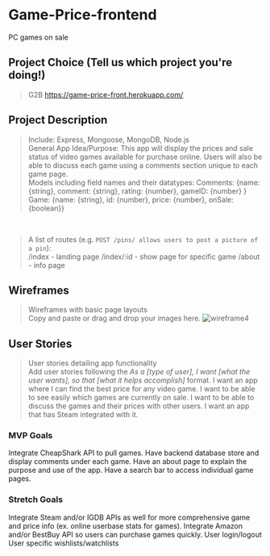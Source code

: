 # Game-Price-frontend
PC games on sale
## Project Choice (Tell us which project you're doing!)
> G2B
> https://game-price-front.herokuapp.com/

## Project Description
> Include: Express, Mongoose, MongoDB, Node.js<br />
> General App Idea/Purpose: This app will display the prices and sale status of video games available for purchase online. Users will also be able to discuss each game using a comments section unique to each game page.<br />
> Models including field names and their datatypes: 
Comments: {name: {string}, comment: {string}, rating: {number}, gameID: {number} }
Game: {name: {string}, id: {number}, price: {number}, onSale: {boolean}}
<br />

> A list of routes (e.g. `POST /pins/ allows users to post a picture of a pin`): <br />
/index - landing page
/index/:id - show page for specific game
/about - info page

## Wireframes
> Wireframes with basic page layouts<br />
> Copy and paste or drag and drop your images here.
![wireframe4](https://media.git.generalassemb.ly/user/36590/files/27ae2b00-31da-11ec-8827-f30050cebf79)


## User Stories
> User stories detailing app functionality<br />
> Add user stories following the _As a [type of user], I want [what the user wants], so that [what it helps accomplish]_ format.
I want an app where I can find the best price for any video game.
I want to be able to see easily which games are currently on sale.
I want to be able to discuss the games and their prices with other users.
I want an app that has Steam integrated with it.

### MVP Goals
Integrate CheapShark API to pull games.
Have backend database store and display comments under each game.
Have an about page to explain the purpose and use of the app.
Have a search bar to access individual game pages.

### Stretch Goals
Integrate Steam and/or IGDB APIs as well for more comprehensive game and price info (ex. online userbase stats for games).
Integrate Amazon and/or BestBuy API so users can purchase games quickly.
User login/logout
User specific wishlists/watchlists
